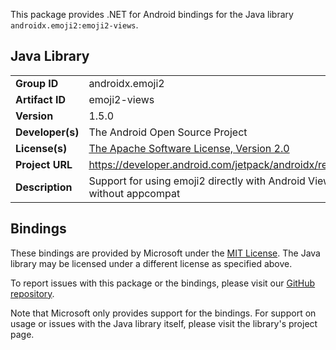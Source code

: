 This package provides .NET for Android bindings for the Java library `androidx.emoji2:emoji2-views`.

## Java Library

| | |
|-|-|
| **Group ID** | androidx.emoji2 |
| **Artifact ID** | emoji2-views |
| **Version** | 1.5.0 |
| **Developer(s)** | The Android Open Source Project |
| **License(s)** | [The Apache Software License, Version 2.0](http://www.apache.org/licenses/LICENSE-2.0.txt) |
| **Project URL** | https://developer.android.com/jetpack/androidx/releases/emoji2#1.5.0 |
| **Description** | Support for using emoji2 directly with Android Views, for use in apps without appcompat |

## Bindings

These bindings are provided by Microsoft under the [MIT License](https://opensource.org/licenses/MIT). The Java
library may be licensed under a different license as specified above.

To report issues with this package or the bindings, please visit our [GitHub repository](https://aka.ms/android-libraries).

Note that Microsoft only provides support for the bindings. For support on
usage or issues with the Java library itself, please visit the library's project page.
